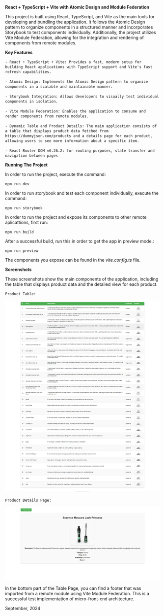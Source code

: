 **React + TypeScript + Vite with Atomic Design and Module Federation**

This project is built using React, TypeScript, and Vite as the main tools for developing and bundling the application. It follows the Atomic Design pattern to organize components in a structured manner and incorporates Storybook to test components individually. Additionally, the project utilizes Vite Module Federation, allowing for the integration and rendering of components from remote modules.



**Key Features**

    - React + TypeScript + Vite: Provides a fast, modern setup for building React applications with TypeScript support and Vite's fast  refresh capabilities.

    - Atomic Design: Implements the Atomic Design pattern to organize components in a scalable and maintainable manner.

    - Storybook Integration: Allows developers to visually test individual components in isolation.

    - Vite Module Federation: Enables the application to consume and render components from remote modules.

    - Dynamic Table and Product Details: The main application consists of a table that displays product data fetched from https://dummyjson.com/products and a details page for each product, allowing users to see more information about a specific item.

    - React Router DOM v6.26.2: for routing purposes, state transfer and navigation between pages



**Running The Project**

In order to run the project, execute the command: 

    npm run dev

In order to run storybook and test each component individually, execute the command:

    npm run storybook

In order to run the project and expose its components to other remote aplicattions, first run: 

    npm run build

After a successful build, run this in order to get the app in preview mode.:

    npm run preview

The components you expose can be found in the _vite.config.ts_ file.



**Screenshots**

These screenshots show the main components of the application, including the table that displays product data and the detailed view for each product.

    Product Table:

![product-table-page](Product-Table.png)


    Product Details Page:

![product-details-page](Product-Details.png)


In the bottom part of the Table Page, you can find a footer that was imported from a remote module using Vite Module Federation. This is a successful test implementation of micro-front-end architecture.

September, 2024
